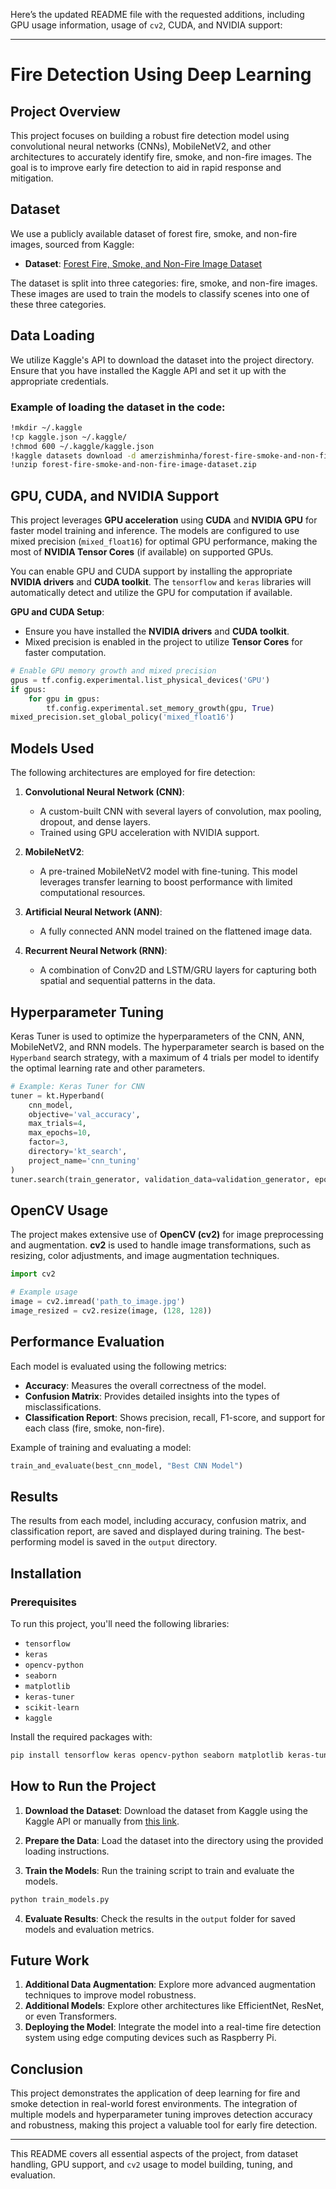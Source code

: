 Here’s the updated README file with the requested additions, including GPU usage information, usage of `cv2`, CUDA, and NVIDIA support:

---

# Fire Detection Using Deep Learning

## Project Overview

This project focuses on building a robust fire detection model using convolutional neural networks (CNNs), MobileNetV2, and other architectures to accurately identify fire, smoke, and non-fire images. The goal is to improve early fire detection to aid in rapid response and mitigation.

## Dataset

We use a publicly available dataset of forest fire, smoke, and non-fire images, sourced from Kaggle:
- **Dataset**: [Forest Fire, Smoke, and Non-Fire Image Dataset](https://www.kaggle.com/datasets/amerzishminha/forest-fire-smoke-and-non-fire-image-dataset/data)

The dataset is split into three categories: fire, smoke, and non-fire images. These images are used to train the models to classify scenes into one of these three categories.

## Data Loading

We utilize Kaggle's API to download the dataset into the project directory. Ensure that you have installed the Kaggle API and set it up with the appropriate credentials.

### Example of loading the dataset in the code:
```bash
!mkdir ~/.kaggle
!cp kaggle.json ~/.kaggle/
!chmod 600 ~/.kaggle/kaggle.json
!kaggle datasets download -d amerzishminha/forest-fire-smoke-and-non-fire-image-dataset
!unzip forest-fire-smoke-and-non-fire-image-dataset.zip
```

## GPU, CUDA, and NVIDIA Support

This project leverages **GPU acceleration** using **CUDA** and **NVIDIA GPU** for faster model training and inference. The models are configured to use mixed precision (`mixed_float16`) for optimal GPU performance, making the most of **NVIDIA Tensor Cores** (if available) on supported GPUs.

You can enable GPU and CUDA support by installing the appropriate **NVIDIA drivers** and **CUDA toolkit**. The `tensorflow` and `keras` libraries will automatically detect and utilize the GPU for computation if available.

**GPU and CUDA Setup**:
- Ensure you have installed the **NVIDIA drivers** and **CUDA toolkit**.
- Mixed precision is enabled in the project to utilize **Tensor Cores** for faster computation.

```python
# Enable GPU memory growth and mixed precision
gpus = tf.config.experimental.list_physical_devices('GPU')
if gpus:
    for gpu in gpus:
        tf.config.experimental.set_memory_growth(gpu, True)
mixed_precision.set_global_policy('mixed_float16')
```

## Models Used

The following architectures are employed for fire detection:

1. **Convolutional Neural Network (CNN)**:
   - A custom-built CNN with several layers of convolution, max pooling, dropout, and dense layers.
   - Trained using GPU acceleration with NVIDIA support.

2. **MobileNetV2**:
   - A pre-trained MobileNetV2 model with fine-tuning. This model leverages transfer learning to boost performance with limited computational resources.

3. **Artificial Neural Network (ANN)**:
   - A fully connected ANN model trained on the flattened image data.

4. **Recurrent Neural Network (RNN)**:
   - A combination of Conv2D and LSTM/GRU layers for capturing both spatial and sequential patterns in the data.

## Hyperparameter Tuning

Keras Tuner is used to optimize the hyperparameters of the CNN, ANN, MobileNetV2, and RNN models. The hyperparameter search is based on the `Hyperband` search strategy, with a maximum of 4 trials per model to identify the optimal learning rate and other parameters.

```python
# Example: Keras Tuner for CNN
tuner = kt.Hyperband(
    cnn_model,
    objective='val_accuracy',
    max_trials=4,
    max_epochs=10,
    factor=3,
    directory='kt_search',
    project_name='cnn_tuning'
)
tuner.search(train_generator, validation_data=validation_generator, epochs=10)
```

## OpenCV Usage

The project makes extensive use of **OpenCV (cv2)** for image preprocessing and augmentation. **cv2** is used to handle image transformations, such as resizing, color adjustments, and image augmentation techniques.

```python
import cv2

# Example usage
image = cv2.imread('path_to_image.jpg')
image_resized = cv2.resize(image, (128, 128))
```

## Performance Evaluation

Each model is evaluated using the following metrics:
- **Accuracy**: Measures the overall correctness of the model.
- **Confusion Matrix**: Provides detailed insights into the types of misclassifications.
- **Classification Report**: Shows precision, recall, F1-score, and support for each class (fire, smoke, non-fire).

Example of training and evaluating a model:
```python
train_and_evaluate(best_cnn_model, "Best CNN Model")
```

## Results

The results from each model, including accuracy, confusion matrix, and classification report, are saved and displayed during training. The best-performing model is saved in the `output` directory.

## Installation

### Prerequisites

To run this project, you'll need the following libraries:

- `tensorflow`
- `keras`
- `opencv-python`
- `seaborn`
- `matplotlib`
- `keras-tuner`
- `scikit-learn`
- `kaggle`

Install the required packages with:

```bash
pip install tensorflow keras opencv-python seaborn matplotlib keras-tuner scikit-learn kaggle
```

## How to Run the Project

1. **Download the Dataset**: Download the dataset from Kaggle using the Kaggle API or manually from [this link](https://www.kaggle.com/datasets/amerzishminha/forest-fire-smoke-and-non-fire-image-dataset/data).
   
2. **Prepare the Data**: Load the dataset into the directory using the provided loading instructions.

3. **Train the Models**: Run the training script to train and evaluate the models.

```bash
python train_models.py
```

4. **Evaluate Results**: Check the results in the `output` folder for saved models and evaluation metrics.

## Future Work

1. **Additional Data Augmentation**: Explore more advanced augmentation techniques to improve model robustness.
2. **Additional Models**: Explore other architectures like EfficientNet, ResNet, or even Transformers.
3. **Deploying the Model**: Integrate the model into a real-time fire detection system using edge computing devices such as Raspberry Pi.

## Conclusion

This project demonstrates the application of deep learning for fire and smoke detection in real-world forest environments. The integration of multiple models and hyperparameter tuning improves detection accuracy and robustness, making this project a valuable tool for early fire detection.

---

This README covers all essential aspects of the project, from dataset handling, GPU support, and `cv2` usage to model building, tuning, and evaluation.
